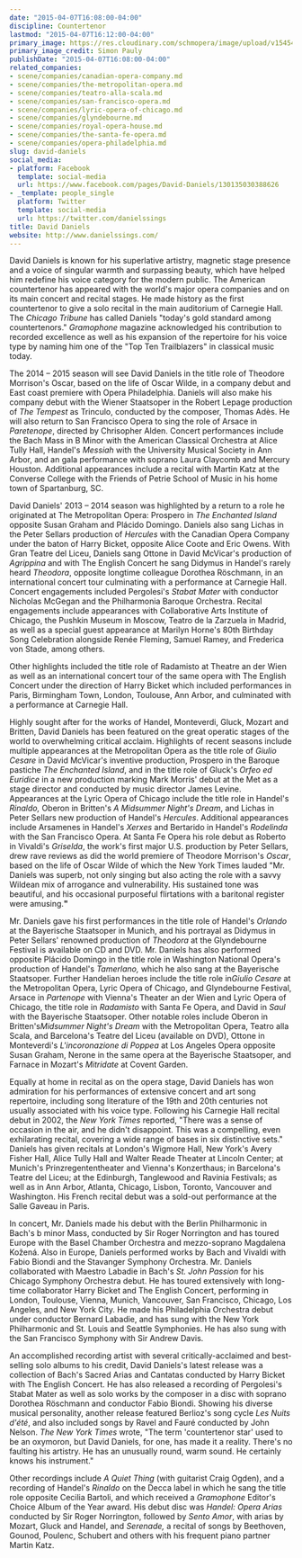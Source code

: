 ```yaml
---
date: "2015-04-07T16:08:00-04:00"
discipline: Countertenor
lastmod: "2015-04-07T16:12:00-04:00"
primary_image: https://res.cloudinary.com/schmopera/image/upload/v1545409169/media/webhook-uploads/1428437219977/DavidDaniels-pc-SimonPauly.jpg.jpg
primary_image_credit: Simon Pauly
publishDate: "2015-04-07T16:08:00-04:00"
related_companies:
- scene/companies/canadian-opera-company.md
- scene/companies/the-metropolitan-opera.md
- scene/companies/teatro-alla-scala.md
- scene/companies/san-francisco-opera.md
- scene/companies/lyric-opera-of-chicago.md
- scene/companies/glyndebourne.md
- scene/companies/royal-opera-house.md
- scene/companies/the-santa-fe-opera.md
- scene/companies/opera-philadelphia.md
slug: david-daniels
social_media:
- platform: Facebook
  template: social-media
  url: https://www.facebook.com/pages/David-Daniels/130135030388626
- _template: people_single
  platform: Twitter
  template: social-media
  url: https://twitter.com/danielssings
title: David Daniels
website: http://www.danielssings.com/
---
```


<p>
	David Daniels is known for his superlative artistry, magnetic stage presence and a voice of singular warmth and surpassing beauty, which have helped him redefine his voice category for the modern public. The American countertenor has appeared with the world's major opera companies and on its main concert and recital stages. He made history as the first countertenor to give a solo recital in the main auditorium of Carnegie Hall. The <em>Chicago Tribune</em> has called Daniels "today's gold standard among countertenors." <em>Gramophone</em> magazine acknowledged his contribution to recorded excellence as well as his expansion of the repertoire for his voice type by naming him one of the "Top Ten Trailblazers" in classical music today.
</p>
<p>
	The 2014 – 2015 season will see David Daniels in the title role of Theodore Morrison's Oscar, based on the life of Oscar Wilde, in a company debut and East coast premiere with Opera Philadelphia. Daniels will also make his company debut with the Wiener Staatsoper in the Robert Lepage production of <em>The Tempest</em> as Trinculo, conducted by the composer, Thomas Adès. He will also return to San Francisco Opera to sing the role of Arsace in <em>Paretenope</em>, directed by Chrisopher Alden. Concert performances include the Bach Mass in B Minor with the American Classical Orchestra at Alice Tully Hall, Handel's <em>Messiah</em> with the University Musical Society in Ann Arbor, and an gala performance with soprano Laura Claycomb and Mercury Houston. Additional appearances include a recital with Martin Katz at the Converse College with the Friends of Petrie School of Music in his home town of Spartanburg, SC.
</p>
<p>
	David Daniels' 2013 – 2014 season was highlighted by a return to a role he originated at The Metropolitan Opera: Prospero in <em>The Enchanted Island</em> opposite Susan Graham and Plácido Domingo. Daniels also sang Lichas in the Peter Sellars production of <em>Hercules</em> with the Canadian Opera Company under the baton of Harry Bicket, opposite Alice Coote and Eric Owens. With Gran Teatre del Liceu, Daniels sang Ottone in David McVicar's production of <em>Agrippina</em> and with The English Concert he sang Didymus in Handel's rarely heard <em>Theodora</em>, opposite longtime colleague Dorothea Röschmann, in an international concert tour culminating with a performance at Carnegie Hall. Concert engagements included Pergolesi's <em>Stabat Mater</em> with conductor Nicholas McGegan and the Philharmonia Baroque Orchestra. Recital engagements include appearances with Collaborative Arts Institute of Chicago, the Pushkin Museum in Moscow, Teatro de la Zarzuela in Madrid, as well as a special guest appearance at Marilyn Horne's 80th Birthday Song Celebration alongside Renée Fleming, Samuel Ramey, and Frederica von Stade, among others.
</p>
<p>
	 Other highlights included the title role of Radamisto at Theatre an der Wien as well as an international concert tour of the same opera with The English Concert under the direction of Harry Bicket which included performances in Paris, Birmingham Town, London, Toulouse, Ann Arbor, and culminated with a performance at Carnegie Hall.
</p>
<p>
	<strong> </strong>Highly sought after for the works of Handel, Monteverdi, Gluck, Mozart and Britten, David Daniels has been featured on the great operatic stages of the world to overwhelming critical acclaim. Highlights of recent seasons inc<strong></strong>lude multiple appearances at the Metropolitan Opera as the title role of <em>Giulio Cesare</em> in David McVicar's inventive production, Prospero in the Baroque pastiche <em>The Enchanted Island</em>, and in the title role of Gluck's <em>Orfeo ed Euridice </em>in a new production marking Mark Morris' debut at the Met as a stage director and conducted by music director James Levine. Appearances at the Lyric Opera of Chicago include the title role in Handel's <em>Rinaldo, </em>Oberon in Britten's <em>A Midsummer Night's Dream</em>, and Lichas in Peter Sellars new production of Handel's <em>Hercules</em>. Additional appearances include Arsamenes in Handel's <em>Xerxes</em> and Bertarido in Handel's <em>Rodelinda </em>with the San Francisco Opera. At Santa Fe Opera his role debut as Roberto in Vivaldi's <em>Griselda</em>, the work's first major U.S. production by Peter Sellars, drew rave reviews as did the world premiere of Theodore Morrison's <em>Oscar</em>, based on the life of Oscar Wilde of which the New York Times lauded "Mr. Daniels was superb, not only singing but also acting the role with a savvy Wildean mix of arrogance and vulnerability. His sustained tone was beautiful, and his occasional purposeful flirtations with a baritonal register were amusing.<strong>"</strong>
</p>
<p>
	Mr. Daniels gave his first performances in the title role of Handel's <em>Orlando</em> at the Bayerische Staatsoper in Munich, and his portrayal as Didymus in Peter Sellars' renowned production of <em>Theodora </em>at the Glyndebourne Festival is available on CD and DVD. Mr. Daniels has also performed opposite Plácido Domingo in the title role in Washington National Opera's production of Handel's <em>Tamerlano, </em>which he also sang at the Bayerische Staatsoper. Further Handelian heroes include the title role in<em>Giulio Cesare</em> at the Metropolitan Opera, Lyric Opera of Chicago, and Glyndebourne Festival, Arsace in <em>Partenope </em>with Vienna's Theater an der Wien and Lyric Opera of Chicago, the title role in <em>Radamisto</em> with Santa Fe Opera, and David in <em>Saul</em> with the Bayerische Staatsoper. Other notable roles include Oberon in Britten's<em>Midsummer Night's Dream</em> with the Metropolitan Opera, Teatro alla Scala, and Barcelona's Teatre del Liceu (available on DVD), Ottone in Monteverdi's <em>L'incoronazione di Poppea</em> at Los Angeles Opera opposite Susan Graham, Nerone in the same opera at the Bayerische Staatsoper, and Farnace in Mozart's <em>Mitridate </em>at Covent Garden.
</p>
<p>
	Equally at home in recital as on the opera stage, David Daniels has won admiration for his performances of extensive concert and art song repertoire, including song literature of the 19th and 20th centuries not usually associated with his voice type. Following his Carnegie Hall recital debut in 2002, the <em>New York Times</em> reported, "There was a sense of occasion in the air, and he didn't disappoint. This was a compelling, even exhilarating recital, covering a wide range of bases in six distinctive sets." Daniels has given recitals at London's Wigmore Hall, New York's Avery Fisher Hall, Alice Tully Hall and Walter Reade Theater at Lincoln Center; at Munich's Prinzregententheater and Vienna's Konzerthaus; in Barcelona's Teatre del Liceu; at the Edinburgh, Tanglewood and Ravinia Festivals; as well as in Ann Arbor, Atlanta, Chicago, Lisbon, Toronto, Vancouver and Washington. His French recital debut was a sold-out performance at the Salle Gaveau in Paris.
</p>
<p>
	In concert, Mr. Daniels made his debut with the Berlin Philharmonic in Bach's b minor Mass, conducted by Sir Roger Norrington and has toured Europe with the Basel Chamber Orchestra and mezzo-soprano Magdalena Kožená. Also in Europe, Daniels performed works by Bach and Vivaldi with Fabio Biondi and the Stavanger Symphony Orchestra. Mr. Daniels collaborated with Maestro Labadie in Bach's <em>St. John</em> <em>Passion </em>for his Chicago Symphony Orchestra debut. He has toured extensively with long-time collaborator Harry Bicket and The English Concert, performing in London, Toulouse, Vienna, Munich, Vancouver, San Francisco, Chicago, Los Angeles, and New York City. He made his Philadelphia Orchestra debut under conductor Bernard Labadie, and has sung with the New York Philharmonic and St. Louis and Seattle Symphonies. He has also sung with the San Francisco Symphony with Sir Andrew Davis.
</p>
<p>
	An accomplished recording artist with several critically-acclaimed and best-selling solo albums to his credit, David Daniels's latest release was a collection of Bach's Sacred Arias and Cantatas conducted by Harry Bicket with The English Concert. He has also released a recording of Pergolesi's Stabat Mater as well as solo works by the composer in a disc with soprano Dorothea Röschmann and conductor Fabio Biondi. Showing his diverse musical personality, another release featured Berlioz's song cycle <em>Les Nuits d'été</em>, and also included songs by Ravel and Fauré conducted by John Nelson. <em>The New York Times</em> wrote, "The term 'countertenor star' used to be an oxymoron, but David Daniels, for one, has made it a reality. There's no faulting his artistry. He has an unusually round, warm sound. He certainly knows his instrument."
</p>
<p>
	Other recordings include <em>A Quiet Thing</em> (with guitarist Craig Ogden), and a recording of Handel's <em>Rinaldo</em> on the Decca label in which he sang the title role opposite Cecilia Bartoli, and which received a <em>Gramophone </em>Editor's Choice Album of the Year award. His debut disc was <em>Handel: Opera Arias</em> conducted by Sir Roger Norrington, followed by <em>Sento Amor</em>, with arias by Mozart, Gluck and Handel, and <em>Serenade,</em> a recital of songs by Beethoven, Gounod, Poulenc, Schubert and others with his frequent piano partner Martin Katz.
</p>
